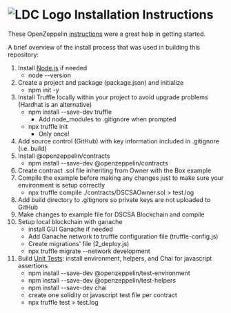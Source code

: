 # ![LDC Logo](99_images/LDC_32_32.ico) Installation Instructions

These OpenZeppelin [instructions](https://docs.openzeppelin.com/learn/) were a great help in getting started.

A brief overview of the install process that was used in building this repository:

1. Install [Node.js](https://nodejs.org/en/download/) if needed
    - node --version
2. Create a project and package (package.json) and initialize
    - npm init -y
3. Install Truffle locally within your project to avoid upgrade problems (Hardhat is an alternative)
    - npm install --save-dev truffle
        - Add node_modules to .gitignore when prompted
    - npx truffle init
        - Only once!
4. Add source control (GitHub) with key information included in .gitignore (i.e. build)
5. Install @openzeppelin/contracts
    - npm install --save-dev @openzeppelin/contracts
6. Create contract .sol file inheriting from Owner with the Box example
7. Compile the example before making any changes just to make sure your environment is setup correctly
    - npx truffle compile ./contracts/DSCSAOwner.sol > test.log
8. Add build directory to .gitignore so private keys are not uploaded to GitHub
9. Make changes to example file for DSCSA Blockchain and compile
10. Setup local blockchain with ganache
    - install GUI Ganache if needed
    - Add Ganache network to truffle configuration file (truffle-config.js)
    - Create migrations' file (2_deploy.js)
    - npx truffle migrate --network development
11. Build [Unit Tests](https://github.com/OpenZeppelin/openzeppelin-contracts/tree/master/test): install environment, helpers, and Chai for javascript assertions
    - npm install --save-dev @openzeppelin/test-environment
    - npm install --save-dev @openzeppelin/test-helpers
    - npm install --save-dev chai
    - create one solidity or javascript test file per contract
    - npx truffle test > test.log

